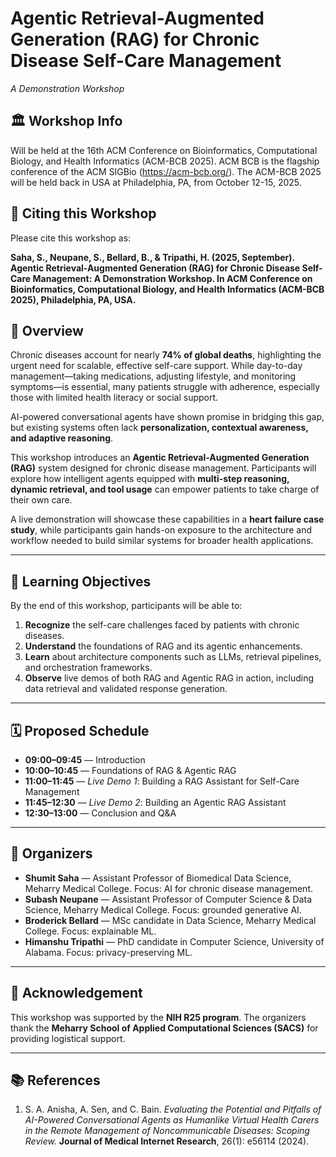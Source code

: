 # Agentic Retrieval-Augmented Generation (RAG) for Chronic Disease Self-Care Management  
*A Demonstration Workshop*  

## 🏛️ Workshop Info  
Will be held at the 16th ACM Conference on Bioinformatics, Computational Biology, and Health Informatics (ACM-BCB 2025). ACM BCB is the flagship conference of the ACM SIGBio (https://acm-bcb.org/). The ACM-BCB 2025 will be held back in USA at Philadelphia, PA, from October 12-15, 2025. 

## 📝 Citing this Workshop  
Please cite this workshop as:  

**Saha, S., Neupane, S., Bellard, B., & Tripathi, H. (2025, September). Agentic Retrieval-Augmented Generation (RAG) for Chronic Disease Self-Care Management: A Demonstration Workshop. In ACM Conference on Bioinformatics, Computational Biology, and Health Informatics (ACM-BCB 2025), Philadelphia, PA, USA.**  


## 📖 Overview  
Chronic diseases account for nearly **74% of global deaths**, highlighting the urgent need for scalable, effective self-care support. While day-to-day management—taking medications, adjusting lifestyle, and monitoring symptoms—is essential, many patients struggle with adherence, especially those with limited health literacy or social support.  

AI-powered conversational agents have shown promise in bridging this gap, but existing systems often lack **personalization, contextual awareness, and adaptive reasoning**.  

This workshop introduces an **Agentic Retrieval-Augmented Generation (RAG)** system designed for chronic disease management. Participants will explore how intelligent agents equipped with **multi-step reasoning, dynamic retrieval, and tool usage** can empower patients to take charge of their own care.  

A live demonstration will showcase these capabilities in a **heart failure case study**, while participants gain hands-on exposure to the architecture and workflow needed to build similar systems for broader health applications.  

---

## 🎯 Learning Objectives  
By the end of this workshop, participants will be able to:  
1. **Recognize** the self-care challenges faced by patients with chronic diseases.  
2. **Understand** the foundations of RAG and its agentic enhancements.  
3. **Learn** about architecture components such as LLMs, retrieval pipelines, and orchestration frameworks.  
4. **Observe** live demos of both RAG and Agentic RAG in action, including data retrieval and validated response generation.  

---

## 🗓️ Proposed Schedule  
- **09:00–09:45** — Introduction  
- **10:00–10:45** — Foundations of RAG & Agentic RAG  
- **11:00–11:45** — *Live Demo 1*: Building a RAG Assistant for Self-Care Management  
- **11:45–12:30** — *Live Demo 2*: Building an Agentic RAG Assistant  
- **12:30–13:00** — Conclusion and Q&A  

---

## 👥 Organizers  
- **Shumit Saha** — Assistant Professor of Biomedical Data Science, Meharry Medical College. Focus: AI for chronic disease management.  
- **Subash Neupane** — Assistant Professor of Computer Science & Data Science, Meharry Medical College. Focus: grounded generative AI.  
- **Broderick Bellard** — MSc candidate in Data Science, Meharry Medical College. Focus: explainable ML.  
- **Himanshu Tripathi** — PhD candidate in Computer Science, University of Alabama. Focus: privacy-preserving ML.  

---

## 🙏 Acknowledgement  
This workshop was supported by the **NIH R25 program**. The organizers thank the **Meharry School of Applied Computational Sciences (SACS)** for providing logistical support.  

---

## 📚 References  
1. S. A. Anisha, A. Sen, and C. Bain. *Evaluating the Potential and Pitfalls of AI-Powered Conversational Agents as Humanlike Virtual Health Carers in the Remote Management of Noncommunicable Diseases: Scoping Review.* **Journal of Medical Internet Research**, 26(1): e56114 (2024).  
